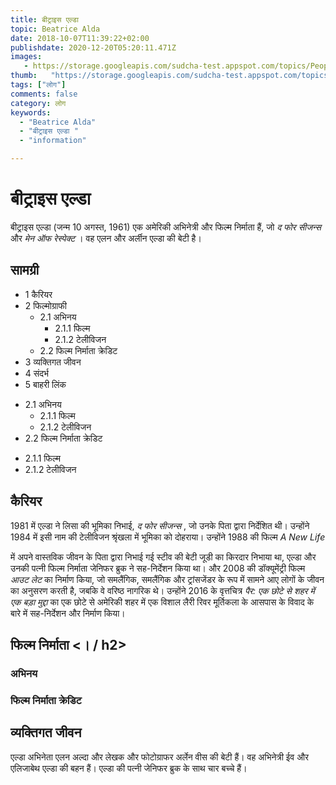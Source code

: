 ```yaml
---
title: बीट्राइस एल्डा 
topic: Beatrice Alda
date: 2018-10-07T11:39:22+02:00
publishdate: 2020-12-20T05:20:11.471Z
images: 
   - https://storage.googleapis.com/sudcha-test.appspot.com/topics/People/beatrice_alda/1.jpeg
thumb:   "https://storage.googleapis.com/sudcha-test.appspot.com/topics/People/beatrice_alda/thumb.jpeg"
tags: ["लोग"]
comments: false
category: लोग
keywords: 
  - "Beatrice Alda"
  - "बीट्राइस एल्डा "
  - "information"

---
```

<h1> बीट्राइस एल्डा </h1> <p> बीट्राइस एल्डा (जन्म 10 अगस्त, 1961) एक अमेरिकी अभिनेत्री और फिल्म निर्माता हैं, जो <i> द फोर सीजन्स </i> और <i> मेन ऑफ रेस्पेक्ट </i में दिखाई दीं। >। वह एलन और अर्लीन एल्डा की बेटी है। </p> <h2> सामग्री </h2> <ul> <li> 1 कैरियर </li> <li> 2 फिल्मोग्राफी <ul> <li> 2.1 अभिनय <ul> <li> 2.1.1 फिल्म </li> <li> 2.1.2 टेलीविजन </li> </ul> </li> <li> 2.2 फिल्म निर्माता क्रेडिट </li> </ul> </li> <li > 3 व्यक्तिगत जीवन </li> <li> 4 संदर्भ </li> <li> 5 बाहरी लिंक </li> </ul> <ul> <li> 2.1 अभिनय <ul> <li> 2.1.1 फिल्म </li><li>2.1.2 टेलीविजन </li> </ul> </li> <li> 2.2 फिल्म निर्माता क्रेडिट </li> </ul> <ul> <li> 2.1.1 फिल्म </li> <li> 2.1.2 टेलीविजन </li> </ul> <h2> कैरियर </h2> <p> 1981 में एल्डा ने लिसा की भूमिका निभाई, <i> द फोर सीजन्स </i>, जो उनके पिता द्वारा निर्देशित थी। उन्होंने 1984 में इसी नाम की टेलीविजन श्रृंखला में भूमिका को दोहराया। उन्होंने 1988 की फिल्म <i> A New Life </i> </p> <p> में अपने वास्तविक जीवन के पिता द्वारा निभाई गई स्टीव की बेटी जूडी का किरदार निभाया था, एल्डा और उनकी पत्नी फिल्म निर्माता जेनिफर ब्रुक ने सह-निर्देशन किया था। और 2008 की डॉक्यूमेंट्री फिल्म <i> आउट लेट </i> का निर्माण किया, जो समलैंगिक, समलैंगिक और ट्रांसजेंडर के रूप में सामने आए लोगों के जीवन का अनुसरण करती है, जबकि वे वरिष्ठ नागरिक थे। उन्होंने 2016 के वृत्तचित्र <i> पैर: एक छोटे से शहर में एक बड़ा मुद्दा </i> का एक छोटे से अमेरिकी शहर में एक विशाल लैरी रिवर मूर्तिकला के आसपास के विवाद के बारे में सह-निर्देशन और निर्माण किया। </p> <h2> फिल्म निर्माता <। / h2> <h3> अभिनय </h3> <h3> फिल्म निर्माता क्रेडिट </h3> <h2> व्यक्तिगत जीवन </h2> <p> एल्डा अभिनेता एलन अल्दा और लेखक और फोटोग्राफर अर्लेन वीस की बेटी हैं। वह अभिनेत्री ईव और एलिजाबेथ एल्डा की बहन हैं। एल्डा की पत्नी जेनिफर ब्रुक के साथ चार बच्चे हैं। </p> 